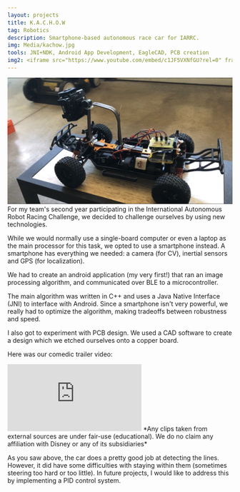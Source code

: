 ```yaml
---
layout: projects
title: K.A.C.H.O.W
tag: Robotics
description: Smartphone-based autonomous race car for IARRC.
img: Media/kachow.jpg
tools: JNI+NDK, Android App Development, EagleCAD, PCB creation
img2: <iframe src="https://www.youtube.com/embed/c1JF5VXNfGU?rel=0" frameborder="0" allow="autoplay; encrypted-media" allowfullscreen></iframe>
---
```

<img src="/Media/kachow.jpg">
For my team's second year participating in the International Autonomous Robot Racing Challenge, we decided to challenge ourselves by using new technologies.

While we would normally use a single-board computer or even a laptop as the main processor for this task, we opted to use a smartphone instead. A smartphone has everything we needed: a camera (for CV), inertial sensors and GPS (for localization). 

We had to create an android application (my very first!) that ran an image processing algorithm, and communicated over BLE to a microcontroller. 

The main algorithm was written in C++ and uses a Java Native Interface (JNI) to interface with Android. Since a smartphone isn't very powerful, we really had to optimize the algorithm, making tradeoffs between robustness and speed.

I also got to experiment with PCB design. We used a CAD software to create a design which we etched ourselves onto a copper board.

Here was our comedic trailer video:
<iframe src="https://www.youtube.com/embed/c1JF5VXNfGU?rel=0" frameborder="0" allow="autoplay; encrypted-media" allowfullscreen></iframe>
*Any clips taken from external sources are under fair-use (educational). We do no claim any affiliation with Disney or any of its subsidiaries*

As you saw above, the car does a pretty good job at detecting the lines. However, it did have some difficulties with staying within them (sometimes steering too hard or too little). In future projects, I would like to address this by implementing a PID control system.


